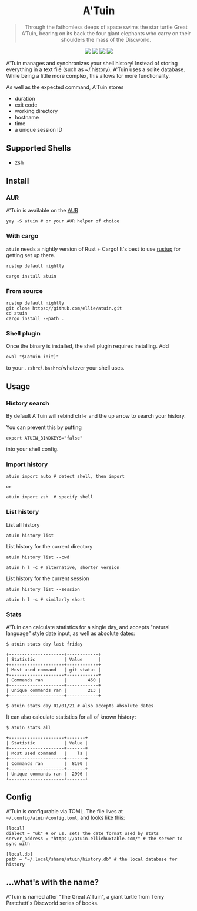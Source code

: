 <h1 align="center">
  A'Tuin
</h1>
<blockquote align="center">
  Through the fathomless deeps of space swims the star turtle Great A’Tuin, bearing on its back the four giant elephants who carry on their shoulders the mass of the Discworld.
 </blockquote>

<p align="center">
  <a href="https://github.com/ellie/atuin/actions?query=workflow%3ARust"><img src="https://img.shields.io/github/workflow/status/ellie/atuin/Rust?style=flat-square" /></a>
  <a href="https://crates.io/crates/atuin"><img src="https://img.shields.io/crates/v/atuin.svg?style=flat-square" /></a>
  <a href="https://crates.io/crates/atuin"><img src="https://img.shields.io/crates/d/atuin.svg?style=flat-square" /></a>
  <a href="https://github.com/ellie/atuin/blob/main/LICENSE"><img src="https://img.shields.io/crates/l/atuin.svg?style=flat-square" /></a>
</p>
 
A'Tuin manages and synchronizes your shell history! Instead of storing
everything in a text file (such as ~/.history), A'Tuin uses a sqlite database.
While being a little more complex, this allows for more functionality.

As well as the expected command, A'Tuin stores

- duration
- exit code
- working directory
- hostname
- time
- a unique session ID

## Supported Shells

- zsh

## Install

### AUR

A'Tuin is available on the [AUR](https://aur.archlinux.org/packages/atuin/)

```
yay -S atuin # or your AUR helper of choice
```

### With cargo

`atuin` needs a nightly version of Rust + Cargo! It's best to use
[rustup](https://rustup.rs/) for getting set up there.

```
rustup default nightly

cargo install atuin
```

### From source

```
rustup default nightly
git clone https://github.com/ellie/atuin.git
cd atuin
cargo install --path .
```

### Shell plugin

Once the binary is installed, the shell plugin requires installing. Add

```
eval "$(atuin init)"
```

to your `.zshrc`/`.bashrc`/whatever your shell uses.

## Usage

### History search

By default A'Tuin will rebind ctrl-r and the up arrow to search your history.

You can prevent this by putting

```
export ATUIN_BINDKEYS="false"
```

into your shell config.

### Import history

```
atuin import auto # detect shell, then import

or

atuin import zsh  # specify shell
```

### List history

List all history

```
atuin history list
```

List history for the current directory

```
atuin history list --cwd

atuin h l -c # alternative, shorter version
```

List history for the current session

```
atuin history list --session

atuin h l -s # similarly short
```

### Stats

A'Tuin can calculate statistics for a single day, and accepts "natural language" style date input, as well as absolute dates:

```
$ atuin stats day last friday

+---------------------+------------+
| Statistic           | Value      |
+---------------------+------------+
| Most used command   | git status |
+---------------------+------------+
| Commands ran        |        450 |
+---------------------+------------+
| Unique commands ran |        213 |
+---------------------+------------+

$ atuin stats day 01/01/21 # also accepts absolute dates
```

It can also calculate statistics for all of known history:

```
$ atuin stats all

+---------------------+-------+
| Statistic           | Value |
+---------------------+-------+
| Most used command   |    ls |
+---------------------+-------+
| Commands ran        |  8190 |
+---------------------+-------+
| Unique commands ran |  2996 |
+---------------------+-------+
```

## Config

A'Tuin is configurable via TOML. The file lives at ` ~/.config/atuin/config.toml`,
and looks like this:

```
[local]
dialect = "uk" # or us. sets the date format used by stats
server_address = "https://atuin.elliehuxtable.com/" # the server to sync with

[local.db]
path = "~/.local/share/atuin/history.db" # the local database for history
```

## ...what's with the name?

A'Tuin is named after "The Great A'Tuin", a giant turtle from Terry Pratchett's
Discworld series of books.
